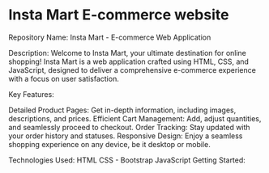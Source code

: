 # Insta Mart E-commerce website
Repository Name: Insta Mart - E-commerce Web Application

Description:
Welcome to Insta Mart, your ultimate destination for online shopping! Insta Mart is a web application crafted using HTML, CSS, and JavaScript, designed to deliver a comprehensive e-commerce experience with a focus on user satisfaction.

Key Features:


Detailed Product Pages: Get in-depth information, including images, descriptions, and prices.
Efficient Cart Management: Add, adjust quantities, and seamlessly proceed to checkout.
Order Tracking: Stay updated with your order history and statuses.
Responsive Design: Enjoy a seamless shopping experience on any device, be it desktop or mobile.

Technologies Used:
HTML
CSS - Bootstrap
JavaScript
Getting Started:










 
